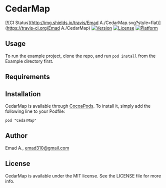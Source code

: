 # CedarMap

[![CI Status](http://img.shields.io/travis/Emad A./CedarMap.svg?style=flat)](https://travis-ci.org/Emad A./CedarMap)
[![Version](https://img.shields.io/cocoapods/v/CedarMap.svg?style=flat)](http://cocoadocs.org/docsets/CedarMap)
[![License](https://img.shields.io/cocoapods/l/CedarMap.svg?style=flat)](http://cocoadocs.org/docsets/CedarMap)
[![Platform](https://img.shields.io/cocoapods/p/CedarMap.svg?style=flat)](http://cocoadocs.org/docsets/CedarMap)

## Usage

To run the example project, clone the repo, and run `pod install` from the Example directory first.

## Requirements

## Installation

CedarMap is available through [CocoaPods](http://cocoapods.org). To install
it, simply add the following line to your Podfile:

    pod "CedarMap"

## Author

Emad A., emad310@gmail.com

## License

CedarMap is available under the MIT license. See the LICENSE file for more info.

